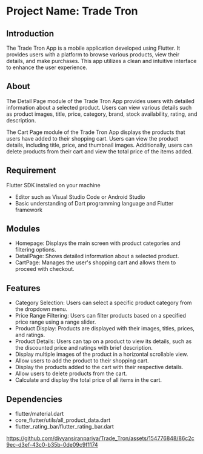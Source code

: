 # Project Name: Trade Tron

## Introduction

The Trade Tron App is a mobile application developed using Flutter. It provides users with a platform to browse various products, view their details, and make purchases. This app utilizes a clean and intuitive interface to enhance the user experience.

## About

The Detail Page module of the Trade Tron App provides users with detailed information about a selected product. Users can view various details such as product images, title, price, category, brand, stock availability, rating, and description.

The Cart Page module of the Trade Tron App displays the products that users have added to their shopping cart. Users can view the product details, including title, price, and thumbnail images. Additionally, users can delete products from their cart and view the total price of the items added.

## Requirement

Flutter SDK installed on your machine
* Editor such as Visual Studio Code or Android Studio
* Basic understanding of Dart programming language and Flutter framework

## Modules

* Homepage: Displays the main screen with product categories and filtering options.
* DetailPage: Shows detailed information about a selected product.
* CartPage: Manages the user's shopping cart and allows them to proceed with checkout.

## Features

* Category Selection: Users can select a specific product category from the dropdown menu.
* Price Range Filtering: Users can filter products based on a specified price range using a range slider.
* Product Display: Products are displayed with their images, titles, prices, and ratings.
* Product Details: Users can tap on a product to view its details, such as the discounted price and ratings with  brief description.
* Display multiple images of the product in a horizontal scrollable view.
* Allow users to add the product to their shopping cart.
* Display the products added to the cart with their respective details.
* Allow users to delete products from the cart.
* Calculate and display the total price of all items in the cart.

## Dependencies

* flutter/material.dart
* core_flutter/utils/all_product_data.dart 
* flutter_rating_bar/flutter_rating_bar.dart


https://github.com/divyansiranpariya/Trade_Tron/assets/154776848/86c2c9ec-d3ef-43c0-b35b-0de09c9f1174


